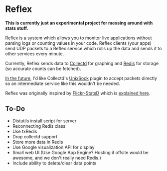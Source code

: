 Reflex
======

**This is currently just an experimental project for messing around with stats stuff.**

Reflex is a system which allows you to monitor live applications without parsing logs or counting values in your code. Reflex clients (your apps) send UDP packets to a Reflex service which rolls up the data and sends it to other services every minute.

Currently, Reflex sends data to [Collectd][cd] for graphing and [Redis][rd] for storage (so accurate counts can be fetched).

[In the future][ei], I'd like Collectd's [UnixSock][us] plugin to accept packets directly so an intermediate service like this wouldn't be needed.

Reflex was originally inspired by [Flickr-StatsD][fsd] which is [explained here][fct].

To-Do
-----

 * Distutils install script for server
 * Reconnecting Redis class
 * Use txRedis
 * Drop collectd support
 * Store more data in Redis
 * Use Google visualization API for display
 * Small web UI (Use Google App Engine? Hosting it offsite would be awesome, and we don't really need Redis.)
 * Include ability to delete/clear data points


  [fct]: http://code.flickr.com/blog/2008/10/27/counting-timing/
  [fsd]: http://code.flickr.com/trac/browser/trunk/Flickr-StatsD
  [rrd]: http://oss.oetiker.ch/rrdtool/
  [tw]: http://twistedmatrix.com/
  [cd]: http://collectd.org/
  [us]: http://collectd.org/wiki/index.php/Plugin:UnixSock
  [ei]: http://collectd.org/wiki/index.php/Roadmap#Event_infrastructure
  [rd]: http://code.google.com/p/redis
